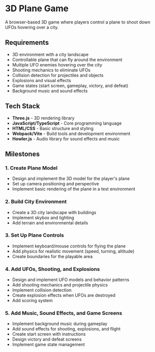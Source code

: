 # 3D Plane Game

A browser-based 3D game where players control a plane to shoot down UFOs hovering over a city.

## Requirements

- 3D environment with a city landscape
- Controllable plane that can fly around the environment
- Multiple UFO enemies hovering over the city
- Shooting mechanics to eliminate UFOs
- Collision detection for projectiles and objects
- Explosions and visual effects
- Game states (start screen, gameplay, victory, and defeat)
- Background music and sound effects

## Tech Stack

- **Three.js** - 3D rendering library
- **JavaScript/TypeScript** - Core programming language
- **HTML/CSS** - Basic structure and styling
- **Webpack/Vite** - Build tools and development environment
- **Howler.js** - Audio library for sound effects and music

## Milestones

### 1. Create Plane Model
- Design and implement the 3D model for the player's plane
- Set up camera positioning and perspective
- Implement basic rendering of the plane in a test environment

### 2. Build City Environment
- Create a 3D city landscape with buildings
- Implement skybox and lighting
- Add terrain and environmental details

### 3. Set Up Plane Controls
- Implement keyboard/mouse controls for flying the plane
- Add physics for realistic movement (speed, turning, altitude)
- Create boundaries for the playable area

### 4. Add UFOs, Shooting, and Explosions
- Design and implement UFO models and behavior patterns
- Add shooting mechanics and projectile physics
- Implement collision detection
- Create explosion effects when UFOs are destroyed
- Add scoring system

### 5. Add Music, Sound Effects, and Game Screens
- Implement background music during gameplay
- Add sound effects for shooting, explosions, and flight
- Create start screen with instructions
- Design victory and defeat screens
- Implement game state management 